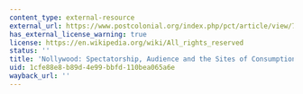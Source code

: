 ```yaml
---
content_type: external-resource
external_url: https://www.postcolonial.org/index.php/pct/article/view/763/425
has_external_license_warning: true
license: https://en.wikipedia.org/wiki/All_rights_reserved
status: ''
title: 'Nollywood: Spectatorship, Audience and the Sites of Consumption'
uid: 1cfe88e8-b89d-4e99-bbfd-110bea065a6e
wayback_url: ''
---
```


